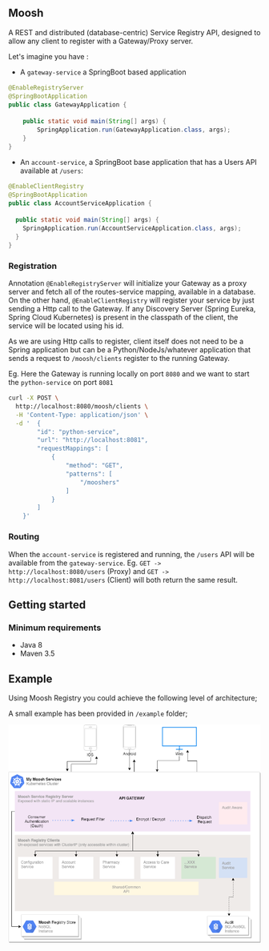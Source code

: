 Moosh
-----
A REST and distributed (database-centric) Service Registry API, designed to allow any client to register with a Gateway/Proxy server.


Let's imagine you have :
- A `gateway-service` a SpringBoot based application
```java
@EnableRegistryServer
@SpringBootApplication
public class GatewayApplication {

    public static void main(String[] args) {
        SpringApplication.run(GatewayApplication.class, args);
    }
}
```

- An `account-service`, a SpringBoot base application that has a Users API available at `/users`:
```java
@EnableClientRegistry
@SpringBootApplication
public class AccountServiceApplication {

  public static void main(String[] args) {
    SpringApplication.run(AccountServiceApplication.class, args);
  }
}
```

### Registration

Annotation `@EnableRegistryServer` will initialize your Gateway as a proxy server and fetch all of the routes-service mapping, available in a database.
On the other hand, `@EnableClientRegistry` will register your service by just sending a Http call to the Gateway.
If any Discovery Server (Spring Eureka, Spring Cloud Kubernetes) is present in the classpath of the client, the service will be located using his id.

As we are using Http calls to register, client itself does not need to be a Spring application but can be a Python/NodeJs/whatever application that sends a request to `/moosh/clients` register to the running Gateway.

Eg. Here the Gateway is running locally on port `8080` and we want to start the `python-service` on port `8081`
```bash
curl -X POST \
  http://localhost:8080/moosh/clients \
  -H 'Content-Type: application/json' \
  -d '  {
        "id": "python-service",
        "url": "http://localhost:8081",
        "requestMappings": [
            {
                "method": "GET",
                "patterns": [
                    "/mooshers"
                ]
            }
        ]
    }'
```
   
### Routing
When the `account-service` is registered and running, the `/users` API will be available from the `gateway-service`.
Eg. `GET -> http://localhost:8080/users` (Proxy) and `GET -> http://localhost:8081/users` (Client) will both return the same result.   
 
Getting started 
----------------


### Minimum requirements
<ul>
    <li>Java 8</li>
    <li>Maven 3.5</li>
</ul>

Example 
----------------
Using Moosh Registry you could achieve the following level of architecture; 

A small example has been provided in `/example` folder;

![Alt text](example/Moosh_with_MS_architecture_on_Kubernetes.png?raw=true "Moosh with MS architecture on Kubernetes")